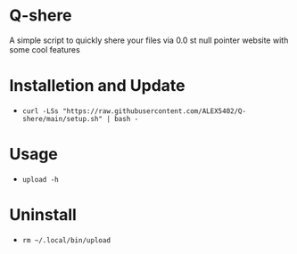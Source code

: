 # Q-shere
 A simple script to quickly shere your files via 0.0 st null pointer website with some cool features 

# Installetion and Update
- ``curl -LSs "https://raw.githubusercontent.com/ALEX5402/Q-shere/main/setup.sh" | bash -``

# Usage
- ``upload -h``

# Uninstall
- ``rm ~/.local/bin/upload``
